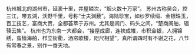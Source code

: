 杭州城北的湖州市，延袤十里，井屋鳞次，“烟火数十万家”。
苏州古称吴会，控三江，带五湖，沃野千里，号称“士夫渊薮”。海陆珍宝，如纱罗续缎、金银珠玉，百工技艺，富商大贾，全都荟萃于苏州。尤其是闾门、码头之间，“楚商闽舶，辐辏云集”。
杭州也为东南一大都会，“接屋成廊，连袂成帷，市积金银，人拥锦绣，蛮樯海舶，栉立街衢，酒帘歌楼，咫尺相望”，真所谓四时有不谢之花，八节有常春之景，别作一番天地。

